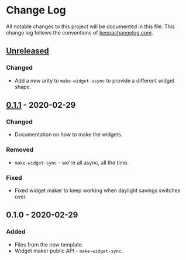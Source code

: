 # Change Log
All notable changes to this project will be documented in this file. This change log follows the conventions of [keepachangelog.com](http://keepachangelog.com/).

## [Unreleased]
### Changed
- Add a new arity to `make-widget-async` to provide a different widget shape.

## [0.1.1] - 2020-02-29
### Changed
- Documentation on how to make the widgets.

### Removed
- `make-widget-sync` - we're all async, all the time.

### Fixed
- Fixed widget maker to keep working when daylight savings switches over.

## 0.1.0 - 2020-02-29
### Added
- Files from the new template.
- Widget maker public API - `make-widget-sync`.

[Unreleased]: https://github.com/your-name/common-lib/compare/0.1.1...HEAD
[0.1.1]: https://github.com/your-name/common-lib/compare/0.1.0...0.1.1
